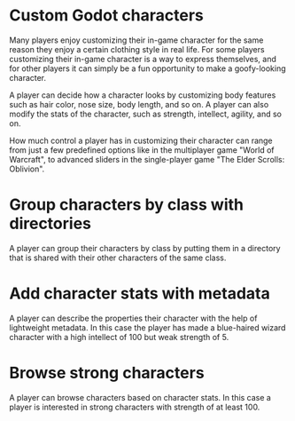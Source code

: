 # Custom Godot characters

Many players enjoy customizing their in-game character for the same reason they enjoy a certain clothing style in real life. For some players customizing their in-game character is a way to express themselves, and for other players it can simply be a fun opportunity to make a goofy-looking character.

A player can decide how a character looks by customizing body features such as hair color, nose size, body length, and so on. A player can also modify the stats of the character, such as strength, intellect, agility, and so on.

How much control a player has in customizing their character can range from just a few predefined options like in the multiplayer game "World of Warcraft", to advanced sliders in the single-player game "The Elder Scrolls: Oblivion".

<include subject="character">

[](/src/docs/content/utility/editor-intro.md)

</include>

<include subject="character">

[](/src/docs/content/utility/share-subject-with-other-players.md)
[](/src/docs/content/utility/save-subject-locally.md)
[](/src/docs/content/utility/load-subject.md)

<include container="friends" scenario="When a player wants to add another player's character to their friends list">

[](/src/docs/content/utility/add-subject-to-container.md)

</include>

[](/src/docs/content/utility/share-subjects-with-friends-using-memorable-custom-keys.md)

</include>

# Group characters by class with directories

A player can group their characters by class by putting them in a directory that is shared with their other characters of the same class.

<include subject="character" directory="wizards">

[](/src/docs/content/utility/directory-snippet.md)

</include>

<include subject="character">

[](/src/docs/content/utility/browse-subjects-by-a-player.md)

</include>

# Add character stats with metadata

A player can describe the properties their character with the help of lightweight metadata. In this case the player has made a blue-haired wizard character with a high intellect of 100 but weak strength of 5.

<include subject="character" prop1="character_class" value1='"wizard"' prop2="hair_color" value2="blue" prop3="intellect" value3="100">

[](/src/docs/content/utility/save-metadata-snippet.md)

</include>

# Browse strong characters

A player can browse characters based on character stats. In this case a player is interested in strong characters with strength of at least 100.

<include subject="character" prop="strength" value="100">

[](/src/docs/content/utility/filter-min-snippet.md)

</include>

<include subject="character">

[](/src/docs/content/utility/upvote-good-subjects.md)
[](/src/docs/content/utility/browse-a-players-upvoted-subjects.md)
[](/src/docs/content/utility/browse-top-voted-subjects.md)
[](/src/docs/content/utility/search-memorable-subjects-by-name.md)

</include>
